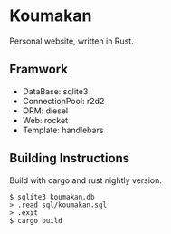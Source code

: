 Koumakan
====
Personal website, written in Rust.

## Framwork
* DataBase: sqlite3
* ConnectionPool: r2d2
* ORM: diesel
* Web: rocket
* Template: handlebars

## Building Instructions
Build with cargo and rust nightly version.
``` shell
$ sqlite3 koumakan.db
> .read sql/koumakan.sql
> .exit
$ cargo build
```
